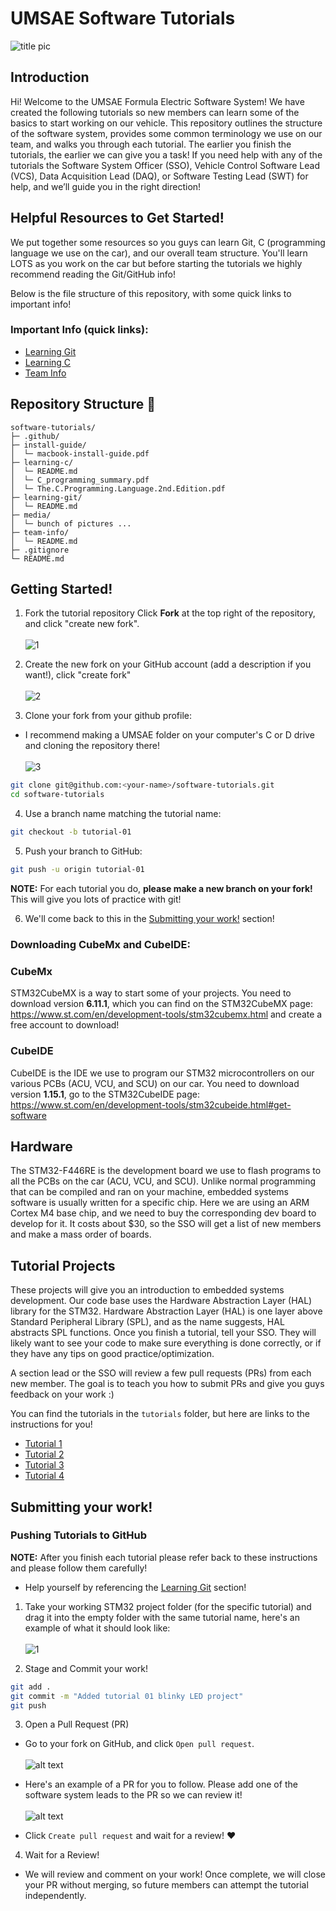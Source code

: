 <div class="title">

# UMSAE Software Tutorials

</div>

![title pic](./Media/ePBR_Logo.png)


<div id="Introduction Label">

## Introduction

</div>

Hi! Welcome to the UMSAE Formula Electric Software System! We have
created the following tutorials so new members can learn some of the
basics to start working on our vehicle. This repository outlines the
structure of the software system, provides some common terminology we
use on our team, and walks you through each tutorial. The earlier you
finish the tutorials, the earlier we can give you a task! If you need
help with any of the tutorials the Software System Officer (SSO),
Vehicle Control Software Lead (VCS), Data Acquisition Lead (DAQ), or
Software Testing Lead (SWT) for help, and we’ll guide you in the right
direction!

<div id="Helpful Resources to Get Started!">

## Helpful Resources to Get Started!

</div>

We put together some resources so you guys can learn Git, C (programming language we use on the car), and our overall team structure. You'll learn LOTS as you work on the car but before starting the tutorials we highly recommend reading the Git/GitHub info!

Below is the file structure of this repository, with some quick links to important info!

### Important Info (quick links):
- [Learning Git](./learning-git/README.md)
- [Learning C](./learning-c/README.md)
- [Team Info](./team-info/README.md)

<div id="Repository Structure">

## Repository Structure 📁

</div>

<!-- easter egg moment  -->
<!-- ```mermaid
mindmap
  root((software-tutorials))
    .git
    .github
    install-guide
      README.md
    learning-c
      README.md
    learning-git
      README.md
      Guestbook.md
      Onboarding_UMSAE_Git_Tutorial.pdf
    learning-team-info
      README.md
    Media
    tutorials
      01-blinky-led
        README.md
      02-usart
        README.md
      03-uart-interrupts
        README.md
      04-freertos
        README.md
    .gitignore
    README.md
``` -->

```
software-tutorials/
├─ .github/
├─ install-guide/
│  └─ macbook-install-guide.pdf
├─ learning-c/
│  └─ README.md
│  └─ C_programming_summary.pdf
│  └─ The.C.Programming.Language.2nd.Edition.pdf
├─ learning-git/
│  └─ README.md
├─ media/
│  └─ bunch of pictures ...
├─ team-info/
│  └─ README.md
├─ .gitignore
└─ README.md
```


<div id="Getting Started!">

## Getting Started!

</div>

1. Fork the tutorial repository
Click **Fork** at the top right of the repository, and click "create new fork".
<br><br>
![1](./Media/forkstep1.png)

2. Create the new fork on your GitHub account (add a description if you want!), click "create fork"
<br><br>
![2](./Media/forkstep2.png)

3. Clone your fork from your github profile:
- I recommend making a UMSAE folder on your computer's C or D drive and cloning the repository there!
<br><br>
![3](./Media/cloning-fork.png)

```bash
git clone git@github.com:<your-name>/software-tutorials.git
cd software-tutorials
```

4. Use a branch name matching the tutorial name:

```bash
git checkout -b tutorial-01
```

5. Push your branch to GitHub:

```bash
git push -u origin tutorial-01
```

**NOTE:** For each tutorial you do, **please make a new branch on your fork!** This will give you lots of practice with git!

6. We'll come back to this in the [Submitting your work!](#submitting-your-work) section!

<div id="Downloading CubeMx and CubeIDE">

### Downloading CubeMx and CubeIDE: 

</div>

<div id="CubeMx">

### CubeMx

</div>

STM32CubeMX is a way to start some of your projects. You need to
download version **6.11.1**, which you can find on the STM32CubeMX page:
<https://www.st.com/en/development-tools/stm32cubemx.html> and create a
free account to download!

<div id="CubeIDE">

### CubeIDE

</div>

CubeIDE is the IDE we use to program our STM32 microcontrollers on our
various PCBs (ACU, VCU, and SCU) on our car. You need to download
version **1.15.1**, go to the STM32CubeIDE page:
<https://www.st.com/en/development-tools/stm32cubeide.html#get-software>

<div id="Hardware">

## Hardware

</div>

The STM32-F446RE is the development board we use to flash programs to all the
PCBs on the car (ACU, VCU, and SCU). Unlike normal programming that can
be compiled and ran on your machine, embedded systems software is
usually written for a specific chip. Here we are using an ARM Cortex M4
base chip, and we need to buy the corresponding dev board to develop
for it. It costs about $30, so the SSO will get a list of new members
and make a mass order of boards.

<div id="Tutorial Projects Label">

## Tutorial Projects

</div>

These projects will give you an introduction to embedded systems
development. Our code base uses the Hardware Abstraction Layer (HAL)
library for the STM32. Hardware Abstraction Layer (HAL) is one layer
above Standard Peripheral Library (SPL), and as the name suggests, HAL
abstracts SPL functions. Once you finish a tutorial, tell your SSO. They
will likely want to see your code to make sure everything is done
correctly, or if they have any tips on good practice/optimization.

A section lead or the SSO will review a few pull requests (PRs) from each new member. The goal
is to teach you how to submit PRs and give you guys feedback on your work :)

You can find the tutorials in the `tutorials` folder, but here are links to the instructions for you!

- [Tutorial 1](./tutorials/01-blinky-led/README.md)
- [Tutorial 2](./tutorials/02-usart/README.md)
- [Tutorial 3](./tutorials/03-uart-interrupts/README.md)
- [Tutorial 4](./tutorials/04-freertos/README.md)

<div id="GitHub Tutorial">

## Submitting your work!

</div>

<div id = "Pushing Tutorials to Github">

### Pushing Tutorials to GitHub

</div>

**NOTE:** After you finish each tutorial please refer back to these instructions and please follow them carefully!
- Help yourself by referencing the [Learning Git](./learning-git/README.md) section!

1. Take your working STM32 project folder (for the specific tutorial) and drag it into the empty folder with the same tutorial name, here's an example of what it should look like:
<br><br>
![1](./Media/submitting-work1.png)

2. Stage and Commit your work!

```bash
git add .
git commit -m "Added tutorial 01 blinky LED project"
git push
```

3. Open a Pull Request (PR)

- Go to your fork on GitHub, and click `Open pull request`.
<br><br>
![alt text](./Media/open-a-pr.png)

- Here's an example of a PR for you to follow. Please add one of the software system leads to the PR so we can review it!
<br><br>
![alt text](./Media/submit-a-pr.png)

- Click `Create pull request` and wait for a review! ❤️

4. Wait for a Review!

- We will review and comment on your work! Once complete, we will close your PR without merging, so future members can attempt the tutorial independently.
